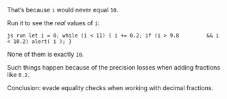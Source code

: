That’s because `i` would never equal `10`.

Run it to see the *real* values of `i`:

`js run let i = 0; while (i < 11) { i += 0.2; if (i > 9.8         && i < 10.2) alert( i ); }`

None of them is exactly `10`.

Such things happen because of the precision losses when adding fractions like `0.2`.

Conclusion: evade equality checks when working with decimal fractions.
